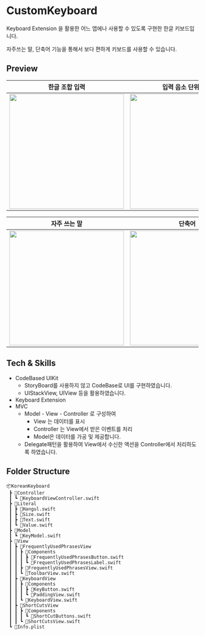 
# CustomKeyboard
Keyboard Extension 을 활용한 어느 앱에나 사용할 수 있도록 구현한 한글 키보드입니다.

자주쓰는 말, 단축어 기능을 통해서 보다 편하게 키보드를 사용할 수 있습니다.




## Preview
| 한글 조합 입력 | 입력 음소 단위 삭제 
| --- | --- |
|<img src = "https://github.com/TaekH/CustomKeyboard/assets/103012087/40d2b622-da58-4db0-814a-10aed5f2599c" width = 300> | <img src = "https://github.com/TaekH/CustomKeyboard/assets/103012087/0754a7e9-4812-483c-8cc0-1e694047ac01" width = 300> |

| 자주 쓰는 말 | 단축어 |
| --- | --- |
| <img src = "https://github.com/TaekH/CustomKeyboard/assets/103012087/995461ad-824f-4f65-8246-c872644f28bc" width = 300>| <img src = "https://github.com/TaekH/CustomKeyboard/assets/103012087/902f7e79-b2b0-4e8e-94dd-f66fe4bffa7a" width = 300>

## Tech & Skills
- CodeBased UIKit
  - StoryBoard를 사용하지 않고 CodeBase로 UI를 구현하였습니다.
  - UIStackView, UIView 등을 활용하였습니다.
- Keyboard Extension
- MVC
  - Model - View - Controller 로 구성하여
    - View 는 데이터를 표시
    - Controller 는 View에서 받은 이벤트를 처리
    - Model은 데이터를 가공 및 제공합니다.
  - Delegate패턴을 활용하여 View에서 수신한 액션을 Controller에서 처리하도록 하였습니다.


## Folder Structure
```
📦KoreanKeyboard
 ┣ 📂Controller
 ┃ ┗ 📜KeyboardViewController.swift
 ┣ 📂Literal
 ┃ ┣ 📜Hangul.swift
 ┃ ┣ 📜Size.swift
 ┃ ┣ 📜Text.swift
 ┃ ┗ 📜Value.swift
 ┣ 📂Model
 ┃ ┗ 📜KeyModel.swift
 ┣ 📂View
 ┃ ┣ 📂FrequentlyUsedPhrasesView
 ┃ ┃ ┣ 📂Components
 ┃ ┃ ┃ ┣ 📜FrequentlyUsedPhrasesButton.swift
 ┃ ┃ ┃ ┗ 📜FrequentlyUsedPhrasesLabel.swift
 ┃ ┃ ┣ 📜FrequentlyUsedPhrasesView.swift
 ┃ ┃ ┗ 📜ToolbarView.swift
 ┃ ┣ 📂KeyboardView
 ┃ ┃ ┣ 📂Components
 ┃ ┃ ┃ ┣ 📜KeyButton.swift
 ┃ ┃ ┃ ┗ 📜PaddingView.swift
 ┃ ┃ ┗ 📜KeyboardView.swift
 ┃ ┣ 📂ShortCutsView
 ┃ ┃ ┣ 📂Components
 ┃ ┃ ┃ ┗ 📜ShortCutButtons.swift
 ┃ ┃ ┗ 📜ShortCutsView.swift
 ┗ 📜Info.plist
```
